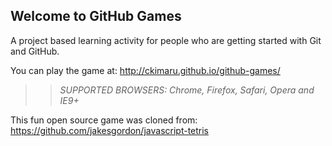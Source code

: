 ## Welcome to GitHub Games

A project based learning activity for people who are getting started with Git and GitHub.

You can play the game at: http://ckimaru.github.io/github-games/

>> _*SUPPORTED BROWSERS*: Chrome, Firefox, Safari, Opera and IE9+_

This fun open source game was cloned from: https://github.com/jakesgordon/javascript-tetris
